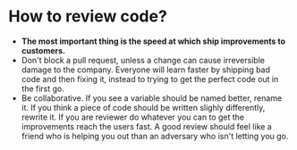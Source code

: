 # How to review code?

* **The most important thing is the speed at which ship improvements to customers.**
* Don't block a pull request, unless a change can cause irreversible damage to the company. Everyone will learn faster by shipping bad code and then fixing it, instead to trying to get the perfect code out in the first go.
* Be collaborative. If you see a variable should be named better, rename it. If you think a piece of code should be written slighly differently, rewrite it. If you are reviewer do whatever you can to get the improvements reach the users fast. A good review should feel like a friend who is helping you out than an adversary who isn't letting you go.

